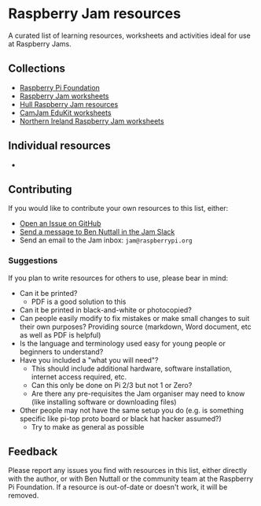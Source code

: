 # Raspberry Jam resources

A curated list of learning resources, worksheets and activities ideal for use at Raspberry Jams.

## Collections

- [Raspberry Pi Foundation](https://projects.raspberrypi.org/)
- [Raspberry Jam worksheets](https://projects.raspberrypi.org/en/jam)
- [Hull Raspberry Jam resources](https://github.com/HullRaspJam/HullRaspJam_Worksheets)
- [CamJam EduKit worksheets](https://github.com/CamJam-EduKit/)
- [Northern Ireland Raspberry Jam worksheets](https://github.com/NIRaspberryJam/Raspberry-Jam-Resources)

## Individual resources

- 

## Contributing

If you would like to contribute your own resources to this list, either:

- [Open an Issue on GitHub](https://github.com/RaspberryPiFoundation/jam-community-resources/issues/new)
- [Send a message to Ben Nuttall in the Jam Slack](https://raspberry-jam.slack.com/messages/bennuttall)
- Send an email to the Jam inbox: `jam@raspberrypi.org`

### Suggestions

If you plan to write resources for others to use, please bear in mind:

- Can it be printed?
  - PDF is a good solution to this
- Can it be printed in black-and-white or photocopied?
- Can people easily modify to fix mistakes or make small changes to suit their own purposes? Providing source (markdown, Word document, etc as well as PDF is helpful)
- Is the language and terminology used easy for young people or beginners to understand?
- Have you included a "what you will need"?
  - This should include additional hardware, software installation, internet access required, etc.
  - Can this only be done on Pi 2/3 but not 1 or Zero?
  - Are there any pre-requisites the Jam organiser may need to know (like installing software or downloading files)
- Other people may not have the same setup you do (e.g. is something specific like pi-top proto board or black hat hacker assumed?)
  - Try to make as general as possible

## Feedback

Please report any issues you find with resources in this list, either directly with the author, or with Ben Nuttall or the community team at the Raspberry Pi Foundation. If a resource is out-of-date or doesn't work, it will be removed.
